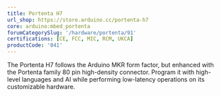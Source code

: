 ```yaml
---
title: Portenta H7
url_shop: https://store.arduino.cc/portenta-h7
core: arduino:mbed_portenta
forumCategorySlug: '/hardware/portenta/91'
certifications: [CE, FCC, MIC, RCM, UKCA]
productCode: '041'
---
```


The Portenta H7 follows the Arduino MKR form factor, but enhanced with the Portenta family 80 pin high-density connector. Program it with high-level languages and AI while performing low-latency operations on its customizable hardware.